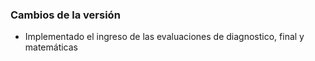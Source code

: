 <h3>Cambios de la versión</h3>

<ul>
    <li>Implementado el ingreso de las evaluaciones de diagnostico, final y matemáticas</li>
</ul>        